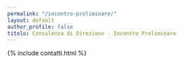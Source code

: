 ```yaml
---
permalink: "/incontro-preliminare/"
layout: default
author_profile: false
titolo: Consulenza di Direzione - Incontro Preliminare
---
```


{% include contatti.html %}